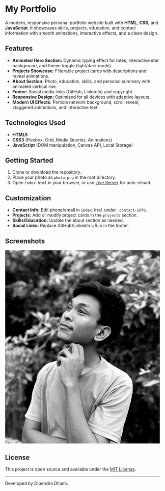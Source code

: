 # My Portfolio

A modern, responsive personal portfolio website built with **HTML**, **CSS**, and **JavaScript**. It showcases skills, projects, education, and contact information with smooth animations, interactive effects, and a clean design.

## Features

- **Animated Hero Section:** Dynamic typing effect for roles, interactive star background, and theme toggle (light/dark mode).
- **Projects Showcase:** Filterable project cards with descriptions and reveal animations.
- **About Section:** Photo, education, skills, and personal summary with animated vertical line.
- **Footer:** Social media links (GitHub, LinkedIn) and copyright.
- **Responsive Design:** Optimized for all devices with adaptive layouts.
- **Modern UI Effects:** Particle network background, scroll reveal, staggered animations, and interactive text.

## Technologies Used

- **HTML5**
- **CSS3** (Flexbox, Grid, Media Queries, Animations)
- **JavaScript** (DOM manipulation, Canvas API, Local Storage)

## Getting Started

1. Clone or download the repository.
2. Place your photo as `photo.png` in the root directory.
3. Open `index.html` in your browser, or use [Live Server](https://marketplace.visualstudio.com/items?itemName=ritwickdey.LiveServer) for auto-reload.

## Customization

- **Contact Info:** Edit phone/email in `index.html` under `.contact-info`.
- **Projects:** Add or modify project cards in the `projects` section.
- **Skills/Education:** Update the about section as needed.
- **Social Links:** Replace GitHub/LinkedIn URLs in the footer.

## Screenshots

![Portfolio Screenshot](photo.png)

## License

This project is open source and available under the [MIT License](LICENSE).

---

Developed by Dipendra Dhami.
